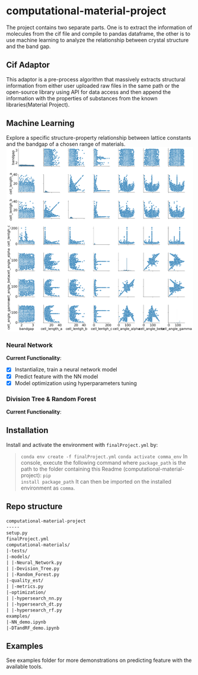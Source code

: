 # computational-material-project
The project contains two separate parts. One is to extract the information of molecules from the cif file and compile to pandas dataframe, the other is to use machine learning to analyze the relationship between crystal structure and the band gap.

## Cif Adaptor
This adaptor is a pre-process algorithm that massively extracts structural information from either user uploaded raw files in the same path or the open-source library using API for data access and then append the information with the properties of substances from the known libraries(Material Project).

## Machine Learning
Explore a specific structure-property relationship between lattice constants and the bandgap of a chosen range of materials.
![image](https://github.com/cif-data-concentration/computational-material-project/blob/main/pairplot.png)

### Neural Network
__Current Functionality__:
- [x] Instantialize, train a neural network model
- [x] Predict feature with the NN model
- [x] Model optimization using hyperparameters tuning
### Division Tree & Random Forest
__Current Functionality__:

###

## Installation
Install and activate the environment with `finalProject.yml` by:
> `conda env create -f finalProject.yml`
> `conda activate comma_env`
In console, execute the following command where <code>package_path</code> is the path to the folder containing this Readme (computational-material-project):
> <code>pip install package_path</code>
It can then be imported on the installed environment as <code>comma</code>.

## Repo structure
```
computational-material-project
-----
setup.py
finalProject.yml
computational-materials/
|-tests/
|-models/
| |-Neural_Network.py
| |-Devision_Tree.py
| |-Random_Forest.py
|-quality_est/
| |-metrics.py
|-optimization/
| |-hypersearch_nn.py
| |-hypersearch_dt.py
| |-hypersearch_rf.py
examples/
|-NN_demo.ipynb
|-DTandRF_demo.ipynb

```
## Examples
See examples folder for more demonstrations on predicting feature with the available tools.

